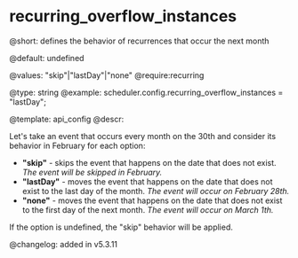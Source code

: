 recurring_overflow_instances
=============


@short: defines the behavior of recurrences that occur the next month
	
@default: undefined

@values: "skip"|"lastDay"|"none"
@require:recurring

@type: string
@example:
scheduler.config.recurring_overflow_instances = "lastDay";

@template:	api_config
@descr:

Let's take an event that occurs every month on the 30th and consider its behavior in February for each option:

- **"skip"** - skips the event that happens on the date that does not exist. *The event will be skipped in February.* 
- **"lastDay"** - moves the event that happens on the date that does not exist to the last day of the month. *The event will occur on February 28th.*
- **"none"** - moves the event that happens on the date that does not exist to the first day of the next month. *The event will occur on March 1th.*

If the option is undefined, the "skip" behavior will be applied.

@changelog: added in v5.3.11
